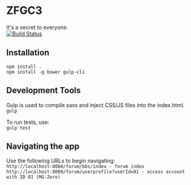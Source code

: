 # ZFGC3
It's a secret to everyone.  
[![Build Status](https://api.travis-ci.org/ZFGCCP/ZFGC3.png)](http://travis-ci.org/ZFGCCP/ZFGC3)

## Installation
`npm install .`  
`npm install -g bower gulp-cli`

## Development Tools
Gulp is used to compile sass and inject CSS/JS files into the index.html.  
`gulp`

To run tests, use:  
`gulp test`

## Navigating the app
Use the following URLs to begin navigating:
`http://localhost:8080/forum/bbs/index - forum index`
`http://localhost:8080/forum/userprofile?userId=81 - access account with ID 81 (MG-Zero)`
